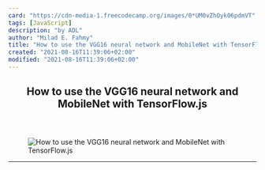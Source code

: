 ```yaml
---
card: "https://cdn-media-1.freecodecamp.org/images/0*UM0vZhOyk06pdmVT"
tags: [JavaScript]
description: "by ADL"
author: "Milad E. Fahmy"
title: "How to use the VGG16 neural network and MobileNet with TensorFlow.js"
created: "2021-08-16T11:39:06+02:00"
modified: "2021-08-16T11:39:06+02:00"
---
```

<div class="site-wrapper">
<main id="site-main" class="site-main outer">
<div class="inner">
<article class="post-full post tag-javascript tag-artificial-intelligence tag-deep-learning tag-tensorflow tag-technology ">
<header class="post-full-header">
<h1 class="post-full-title">How to use the VGG16 neural network and MobileNet with TensorFlow.js</h1>
</header>
<figure class="post-full-image">
<picture>
<source media="(max-width: 700px)" sizes="1px" srcset="data:image/gif;base64,R0lGODlhAQABAIAAAAAAAP///yH5BAEAAAAALAAAAAABAAEAAAIBRAA7 1w">
<source media="(min-width: 701px)" sizes="(max-width: 800px) 400px,
(max-width: 1170px) 700px,
1400px" srcset="https://cdn-media-1.freecodecamp.org/images/0*UM0vZhOyk06pdmVT 300w,
https://cdn-media-1.freecodecamp.org/images/0*UM0vZhOyk06pdmVT 600w,
https://cdn-media-1.freecodecamp.org/images/0*UM0vZhOyk06pdmVT 1000w,
https://cdn-media-1.freecodecamp.org/images/0*UM0vZhOyk06pdmVT 2000w">
<img onerror="this.style.display='none'" src="https://cdn-media-1.freecodecamp.org/images/0*UM0vZhOyk06pdmVT" alt="How to use the VGG16 neural network and MobileNet with TensorFlow.js">
</picture>
</figure>
<section class="post-full-content">
<div class="post-content medium-migrated-article">
</div>
<hr>
</section>
</article>
</div>
</main>
</div>
<!-- Google Tag Manager (noscript) -->
<!-- End Google Tag Manager (noscript) -->
